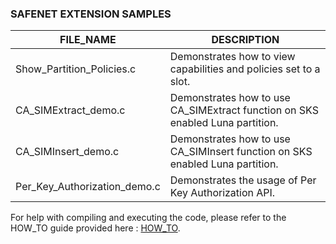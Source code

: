
### SAFENET EXTENSION SAMPLES

| FILE_NAME | DESCRIPTION |
| --- | --- |
| Show_Partition_Policies.c | Demonstrates how to view capabilities and policies set to a slot. |
| CA_SIMExtract_demo.c | Demonstrates how to use CA_SIMExtract function on SKS enabled Luna partition. |
| CA_SIMInsert_demo.c | Demonstrates how to use CA_SIMInsert function on SKS enabled Luna partition. |
| Per_Key_Authorization_demo.c | Demonstrates the usage of Per Key Authorization API. |

For help with compiling and executing the code, please refer to the HOW_TO guide provided here : [HOW_TO](/C_Samples/HOW_TO.md).
